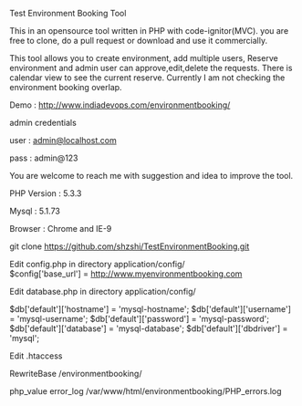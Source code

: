 Test Environment Booking Tool 

This in an opensource tool written in PHP with code-ignitor(MVC). you are free to clone, do a pull request or download and use it commercially. 

This tool allows you to create environment, add multiple users, Reserve environment and admin user can approve,edit,delete the requests. 
There is calendar view to see the current reserve. Currently I am not checking the environment booking overlap. 

Demo : 
http://www.indiadevops.com/environmentbooking/

admin credentials 

user : admin@localhost.com

pass : admin@123 

You are welcome to reach me with suggestion and idea to improve the tool. 

PHP Version : 5.3.3
 
Mysql : 5.1.73 

Browser : Chrome and IE-9 

git clone https://github.com/shzshi/TestEnvironmentBooking.git

Edit config.php in directory application/config/  
$config['base_url'] = http://www.myenvironmentbooking.com

Edit database.php in directory application/config/

$db['default']['hostname'] = 'mysql-hostname';
$db['default']['username'] = 'mysql-username';
$db['default']['password'] = 'mysql-password';
$db['default']['database'] = 'mysql-database';
$db['default']['dbdriver'] = 'mysql';

Edit .htaccess

RewriteBase /environmentbooking/ 

php_value error_log  /var/www/html/environmentbooking/PHP_errors.log
